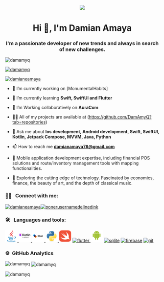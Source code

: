  
<div align="center"><img src="https://media.giphy.com/media/cX91DIAye9JBUhkA5N/giphy.gif"/></div>

<h1 align="center">Hi 👋, I'm Damian Amaya</h1>
<h3 align="center">I'm a passionate developer of new trends and always in search of new challenges.</h3>

<p align="left"> <img src="https://komarev.com/ghpvc/?username=damamyq&label=Profile%20views&color=0e75b6&style=flat" alt="damamyq" /> </p>

<p align="left"> <a href="https://github.com/ryo-ma/github-profile-trophy"><img src="https://github-profile-trophy.vercel.app/?username=damamyq&no-bg=true&no-frame=true&theme=gruvbox" alt="damamyq" /></a> </p>

<p align="left"> <a href="https://twitter.com/damianeamaya" target="blank"><img src="https://img.shields.io/twitter/follow/damianeamaya?logo=twitter&style=for-the-badge" alt="damianeamaya" /></a> </p>


- 🔭 I’m currently working on [MonumentalHabits]

- 🌱 I’m currently learning **Swift, SwiftUI and Flutter**

- 👯 I’m Working collaboratively on **AuraCom**

- 👨‍💻 All of my projects are available at (https://github.com/DamAmyQ?tab=repositories)

- 💬 Ask me about **Ios development, Android development, Swift, SwiftUI, Kotlin, Jetpack Compose, MVVM, Java, Python**

- 📫 How to reach me **damianamaya78@gmail.com**

- 📄 Mobile application development expertise, including financial POS solutions and route/inventory management tools with mapping functionalities.
  
- 🔭 Exploring the cutting edge of technology. Fascinated by economics, finance, the beauty of art, and the depth of classical music.


### 🤝🏻 &nbsp; Connect with me:
<p align="left">

<a href="https://twitter.com/damianeamaya" target="blank"><img align="center" src="https://raw.githubusercontent.com/rahuldkjain/github-profile-readme-generator/master/src/images/icons/Social/twitter.svg" alt="damianeamaya" height="30" width="40"/></a><a href="https://www.linkedin.com/in/damian-enrique-amaya-quintero-6a654417b/" target="blank"><img align="center" src="https://raw.githubusercontent.com/rahuldkjain/github-profile-readme-generator/master/src/images/icons/Social/linked-in-alt.svg" alt="ponerusernamedelinedink" height="30" width="40" /></a>
</p>

### 🛠 &nbsp; Languages and tools:
<p align="left">

<a href="https://www.java.com" target="_blank" rel="noreferrer"> <img src="https://raw.githubusercontent.com/devicons/devicon/master/icons/java/java-original.svg" alt="java" width="40" height="40"/> </a> 
<a href="https://kotlinlang.org" target="_blank" rel="noreferrer"> <img src="https://raw.githubusercontent.com/devicons/devicon/master/icons/kotlin/kotlin-original-wordmark.svg" alt="kotlin" width="40" height="40"/> </a>
<a href="https://ktor.io/" target="_blank" rel="noreferrer"> <img src="https://raw.githubusercontent.com/devicons/devicon/master/icons/ktor/ktor-original-wordmark.svg" alt="kotlin" width="40" height="40"/> </a>
<a href="https://www.python.org" target="_blank" rel="noreferrer"> <img src="https://raw.githubusercontent.com/devicons/devicon/master/icons/python/python-original.svg" alt="python" width="40" height="40"/> </a> 
<a href="https://developer.apple.com/swift/" target="_blank" rel="noreferrer"> <img src="https://raw.githubusercontent.com/devicons/devicon/master/icons/swift/swift-original.svg" alt="swift" width="40" height="40"/></a>
<a href="https://flutter.dev/" target="_blank" rel="noreferrer"> <img src="https://cdn.icon-icons.com/icons2/2107/PNG/512/file_type_flutter_icon_130599.png" alt="flutter" width="40" height="40"/> </a>
<a href="https://developer.android.com" target="_blank" rel="noreferrer"> <img src="https://raw.githubusercontent.com/devicons/devicon/master/icons/android/android-original-wordmark.svg" alt="android" width="40" height="40"/></a>
<a href="https://www.sqlite.org/" target="_blank" rel="noreferrer"> <img src="https://www.vectorlogo.zone/logos/sqlite/sqlite-icon.svg" alt="sqlite" width="40" height="40"></a>
<a href="https://firebase.google.com/" target="_blank" rel="noreferrer"> <img src="https://www.vectorlogo.zone/logos/firebase/firebase-icon.svg" alt="firebase" width="40" height="40"/></a>
<a href="https://git-scm.com/" target="_blank" rel="noreferrer"> <img src="https://www.vectorlogo.zone/logos/git-scm/git-scm-icon.svg" alt="git" width="40" height="40"/></a>
  
</p>

### ⚙️ &nbsp;GitHub Analytics
<p align="left">
<p><img align="left" src="https://github-readme-stats.vercel.app/api/top-langs?username=damamyq&show_icons=true&locale=en&layout=compact&theme=github_dark" alt="damamyq" /></p><p>&nbsp;<img align="center" src="https://github-readme-stats.vercel.app/api?username=damamyq&show_icons=true&locale=en&theme=github_dark" alt="damamyq" /></p> <p><img align="center" src="https://github-readme-streak-stats.herokuapp.com/?user=damamyq&show_icons=true&theme=github_dark" alt="damamyq" /></p>
</p>
